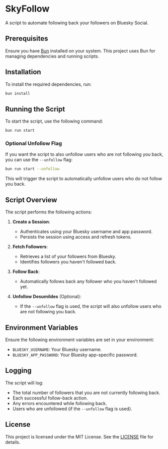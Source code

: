 # SkyFollow

A script to automate following back your followers on Bluesky Social.

## Prerequisites

Ensure you have [Bun](https://bun.sh/) installed on your system. This project uses Bun for managing dependencies and running scripts.

## Installation

To install the required dependencies, run:

```bash
bun install
```

## Running the Script

To start the script, use the following command:

```bash
bun run start
```

### Optional Unfollow Flag

If you want the script to also unfollow users who are not following you back, you can use the `--unfollow` flag:

```bash
bun run start --unfollow
```

This will trigger the script to automatically unfollow users who do not follow you back.

## Script Overview

The script performs the following actions:

1. **Create a Session**:

   - Authenticates using your Bluesky username and app password.
   - Persists the session using access and refresh tokens.

2. **Fetch Followers**:

   - Retrieves a list of your followers from Bluesky.
   - Identifies followers you haven't followed back.

3. **Follow Back**:

   - Automatically follows back any follower who you haven't followed yet.

4. **Unfollow Desumildes** (Optional):
   - If the `--unfollow` flag is used, the script will also unfollow users who are not following you back.

## Environment Variables

Ensure the following environment variables are set in your environment:

- `BLUESKY_USERNAME`: Your Bluesky username.
- `BLUESKY_APP_PASSWORD`: Your Bluesky app-specific password.

## Logging

The script will log:

- The total number of followers that you are not currently following back.
- Each successful follow-back action.
- Any errors encountered while following back.
- Users who are unfollowed (if the `--unfollow` flag is used).

## License

This project is licensed under the MIT License. See the [LICENSE](./LICENSE) file for details.
